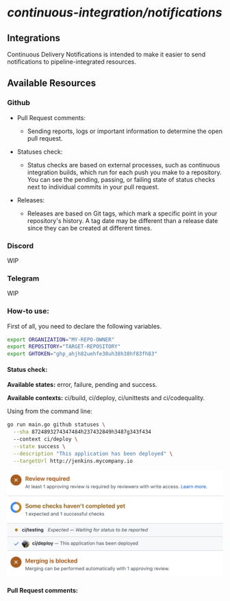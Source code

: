 # *continuous-integration/notifications*

## Integrations
Continuous Delivery Notifications is intended to make it easier to send notifications to pipeline-integrated resources.

## Available Resources
### Github
- Pull Request comments:
  - Sending reports, logs or important information to determine the open pull request.

- Statuses check:
  - Status checks are based on external processes, such as continuous integration builds, which run for each push you make to a repository. You can see the pending, passing, or failing state of status checks next to individual commits in your pull request.
  
- Releases:
  - Releases are based on Git tags, which mark a specific point in your repository's history. A tag date may be different than a release date since they can be created at different times.

### Discord
WIP

### Telegram
WIP

### How-to use:
First of all, you need to declare the following variables.

```bash
export ORGANIZATION="MY-REPO-OWNER"
export REPOSITORY="TARGET-REPOSITORY"
export GHTOKEN="ghp_ahjh82uehfe38uh38h38hf83fh83"
```

#### Status check:

**Available states:**  error, failure, pending and success.

**Available contexts:** ci/build, ci/deploy, ci/unittests and ci/codequality.

Using from the command line:

```bash
go run main.go github statuses \
  --sha 8724893274347484h237432849h3487g343f434
  --context ci/deploy \
  --state success \
  --description "This application has been deployed" \
  --targetUrl http://jenkins.mycompany.io
```

![alt statuses](img/status.png)

#### Pull Request comments:
